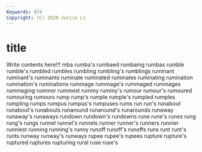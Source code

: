 ```yaml
---
Keywords: 974
Copyright: (C) 2020 Junjie Li
---
```


# title

Write contents here!!!
mba 
rumba's 
rumbaed 
rumbaing 
rumbas 
rumble 
rumble's 
rumbled 
rumbles
rumbling 
rumbling's 
rumblings 
ruminant 
ruminant's 
ruminants 
ruminate 
ruminated 
ruminates 
ruminating
rumination 
rumination's 
ruminations 
rummage 
rummage's 
rummaged 
rummages 
rummaging 
rummer 
rummest
rummy 
rummy's 
rumour 
rumour's 
rumoured 
rumouring 
rumours 
rump 
rump's 
rumple
rumple's 
rumpled 
rumples 
rumpling 
rumps 
rumpus 
rumpus's 
rumpuses 
rums 
run
run's 
runabout 
runabout's 
runabouts 
runaround 
runaround's 
runarounds 
runaway 
runaway's 
runaways
rundown 
rundown's 
rundowns 
rune 
rune's 
runes 
rung 
rung's 
rungs 
runnel
runnel's 
runnels 
runner 
runner's 
runners 
runnier 
runniest 
running 
running's 
runny
runoff 
runoff's 
runoffs 
runs 
runt 
runt's 
runts 
runway 
runway's 
runways
rupee 
rupee's 
rupees 
rupture 
rupture's 
ruptured 
ruptures 
rupturing 
rural 
ruse
ruse's 
